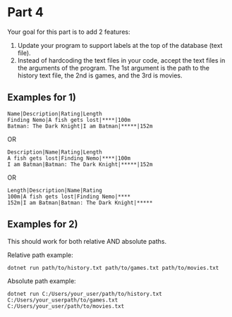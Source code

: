 # Part 4
Your goal for this part is to add 2 features:
1) Update your program to support labels at the top of the database (text file).
2) Instead of hardcoding the text files in your code, accept the text files in the arguments of the program. The 1st argument is the path to the history text file, the 2nd is games, and the 3rd is movies.

## Examples for 1)
```
Name|Description|Rating|Length
Finding Nemo|A fish gets lost|****|100m
Batman: The Dark Knight|I am Batman|*****|152m
```
OR
```
Description|Name|Rating|Length
A fish gets lost|Finding Nemo|****|100m
I am Batman|Batman: The Dark Knight|*****|152m
```
OR
```
Length|Description|Name|Rating
100m|A fish gets lost|Finding Nemo|****
152m|I am Batman|Batman: The Dark Knight|*****
```

## Examples for 2)
This should work for both relative AND absolute paths.

Relative path example:
```
dotnet run path/to/history.txt path/to/games.txt path/to/movies.txt
```

Absolute path example:
```
dotnet run C:/Users/your_user/path/to/history.txt C:/Users/your_userpath/to/games.txt C:/Users/your_user/path/to/movies.txt
```